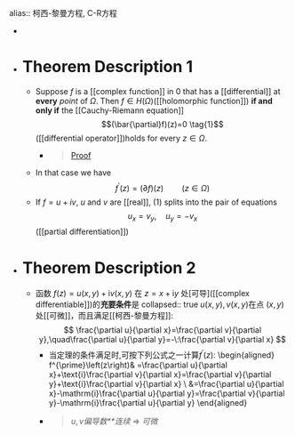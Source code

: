 alias:: 柯西-黎曼方程, C-R方程

-
- # Theorem Description 1
	- Suppose $f$ is a [[complex function]] in $0$ that has a [[differential]] at 
	  **every** *point* of $\Omega$. Then $f\in H(\Omega)$([[holomorphic function]]) **if and only if** the [[Cauchy-Riemann equation]]
	  $$(\bar{\partial}f)(z)=0 \tag{1}$$
	  ([[differential operator]])holds for every $z ∈\Omega$.
		- >[Proof](https://www.bilibili.com/video/BV1w54y1m7Wb?t=173.7&p=32)
	- In that case we have
	  $$
	  f^{\prime}(z)=(\partial f)(z)\quad\quad(z\in\Omega)
	  $$
	- If $f = u + iv$, $u$ and $v$ are [[real]], $(1)$ splits into the pair of equations
	  $$
	  u_{x}=v_{y},\quad u_{y}=-v_{x}
	  $$
	  ([[partial differentiation]])
- # Theorem Description 2
	- 函数 $f\left(z\right)=u\left(x,y\right)+\mathrm{i}v\left(x,y\right)$ 在 $z=x+\mathrm{i}y$ 处[可导]([[complex differentiable]])的**充要条件**是
	  collapsed:: true
	  $u\left(x,y\right),v\left(x,y\right)$在点 $(x,y)$ 处[[可微]]，而且满足[[柯西-黎曼方程]]:
	  $$
	  \frac{\partial u}{\partial x}=\frac{\partial v}{\partial y},\quad\frac{\partial u}{\partial y}=-\:\frac{\partial v}{\partial x}
	  $$
		- 当定理的条件满足时,可按下列公式之一计算$f^{\prime}\left(z\right)$:
		  \begin{aligned}
		  f^{\prime}\left(z\right)& =\frac{\partial u}{\partial x}+\text{i}\frac{\partial v}{\partial x}=\frac{\partial v}{\partial y}+\text{i}\frac{\partial v}{\partial x}  \\
		  &=\frac{\partial u}{\partial x}-\mathrm{i}\frac{\partial u}{\partial y}=\frac{\partial v}{\partial y}-\mathrm{i}\frac{\partial u}{\partial y}
		  \end{aligned}
		- >$u,v$*偏导数**连续* $\Longrightarrow$ *可微*